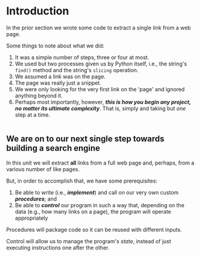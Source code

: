 # Introduction

In the prior section we wrote some code to extract a single link from a web page.

Some things to note about what we did:

1.  It was a simple number of steps, three or four at most.
2.  We used but two processes given us by Python itself, i.e., the string's `find()` method and the string's `slicing` operation.
3.  We assumed a link was on the page.
4.  The page was really just a snippet.
5.  We were only looking for the very first link on the 'page' and ignored anything beyond it.
6.  Perhaps most importantly, however, **_this is how you begin any project, no matter its ultimate complexity_**. That is, simply and taking but _one_ step at a time.

```{danger} Don't be fooled into thinking vast software projects and their programs are achieved in any other way but __one simple step__ at a time.

```

## We are on to our next single step towards building a search engine

In this unit we will extract **all** links from a full web page and, perhaps, from a various number of like pages.

But, in order to accomplish that, we have some prerequisites:

1. Be able to write (i.e., **_implement_**) and call on our very own custom **_procedures_**; and
2. Be able to **_control_** our program in such a way that, depending on the data (e.g., how many links on a page), the program will operate appropriately

Procedures will package code so it can be reused with different inputs.

Control will allow us to manage the program's _state_, instead of just executing instructions one after the other.
